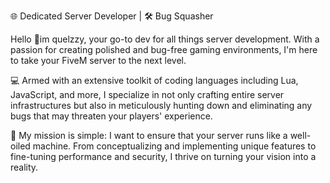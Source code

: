 🌐 Dedicated Server Developer | 🛠️ Bug Squasher 

Hello 👋im quelzzy, your go-to dev for all things server development. With a passion for creating polished and bug-free gaming environments, I'm here to take your FiveM server to the next level.

💻 Armed with an extensive toolkit of coding languages including Lua, JavaScript, and more, I specialize in not only crafting entire server infrastructures but also in meticulously hunting down and eliminating any bugs that may threaten your players' experience.

🚀 My mission is simple: I want to ensure that your server runs like a well-oiled machine. From conceptualizing and implementing unique features to fine-tuning performance and security, I thrive on turning your vision into a reality.
